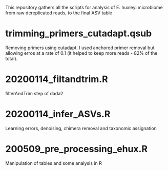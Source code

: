This repository gathers all the scripts for analysis of E. huxleyi microbiome from raw dereplicated reads, to the final ASV table


# trimming_primers_cutadapt.qsub

Removing primers using cutadapt. I used anchored primer removal but allowing erros at a rate of 0.1 (it helped to keep more reads - 82% of the total). 

# 20200114_filtandtrim.R
filterAndTrim step of dada2

# 20200114_infer_ASVs.R
Learning errors, denoising, chimera removal and taxonomic assignation

# 200509_pre_processing_ehux.R
Manipulation of tables and some analysis in R

